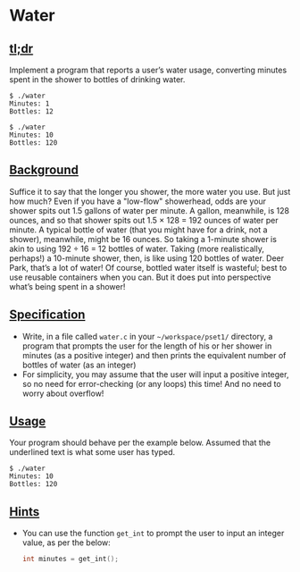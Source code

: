 # Water

## [tl;dr](http://docs.cs50.net/problems/water/water.html#tl-dr)

Implement a program that reports a user’s water usage, converting minutes spent in the shower to bottles of drinking water.

```shell
$ ./water
Minutes: 1
Bottles: 12

$ ./water
Minutes: 10
Bottles: 120
```

## [Background](http://docs.cs50.net/problems/water/water.html#background)

Suffice it to say that the longer you shower, the more water you use. But just how much? Even if you have a "low-flow" showerhead, odds are your shower spits out 1.5 gallons of water per minute. A gallon, meanwhile, is 128 ounces, and so that shower spits out 1.5 × 128 = 192 ounces of water per minute. A typical bottle of water (that you might have for a drink, not a shower), meanwhile, might be 16 ounces. So taking a 1-minute shower is akin to using 192 ÷ 16 = 12 bottles of water. Taking (more realistically, perhaps!) a 10-minute shower, then, is like using 120 bottles of water. Deer Park, that’s a lot of water! Of course, bottled water itself is wasteful; best to use reusable containers when you can. But it does put into perspective what’s being spent in a shower!

## [Specification](http://docs.cs50.net/problems/water/water.html#specification)

- Write, in a file called `water.c` in your `~/workspace/pset1/` directory, a program that prompts the user for the length of his or her shower in minutes (as a positive integer) and then prints the equivalent number of bottles of water (as an integer)
- For simplicity, you may assume that the user will input a positive integer, so no need for error-checking (or any loops) this time! And no need to worry about overflow!

## [Usage](http://docs.cs50.net/problems/water/water.html#usage)

Your program should behave per the example below. Assumed that the underlined text is what some user has typed.

```shell
$ ./water
Minutes: 10
Bottles: 120
```

## [Hints](http://docs.cs50.net/problems/water/water.html#hints)

- You can use the function `get_int` to prompt the user to input an integer value, as per the below:

  ```c
  int minutes = get_int();
  ```
